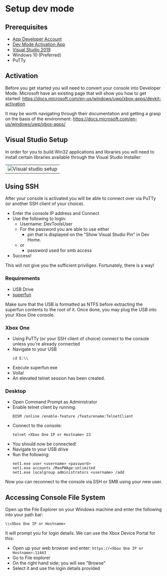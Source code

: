 <!-- TITLE: Setup Dev Mode -->
<!-- SUBTITLE: A quick summary of Setup Dev Mode -->

# Setup dev mode
## Prerequisites

  - [App Developer Account](https://developer.microsoft.com/en-us/store/register)
  - [Dev Mode Activation App](https://www.microsoft.com/en-gb/p/dev-mode-activation/9vwgnh0vbn60)
  - [Visual Studio 2019](https://visualstudio.microsoft.com/vs/)
  - Windows 10 (Preferred)
  - PuTTy

## Activation

Before you get started you will need to convert your console into
Developer Mode. Microsoft have an existing page that will show you how
to get started:
<https://docs.microsoft.com/en-us/windows/uwp/xbox-apps/devkit-activation>

It may be worth navigating through their documentation and getting a
grasp on the basis of the environment:
<https://docs.microsoft.com/en-us/windows/uwp/xbox-apps/>

## Visual Studio Setup

In order for you to build Win32 applications and libraries you will need
to install certain libraries available through the Visual Studio
Installer:

|                                   |
| --------------------------------- |
| ![Visual studio setup](https://i.imgur.com/ASeeUAo.png) |

## Using SSH

After your console is activated you will be able to connect over via
PuTTy (or another SSH client of your choice).

  - Enter the console IP address and Connect
  - Use the following to login:
      - Username: DevToolsUser
      - For the password you are able to use either
	      - pin that is displayed on the "Show Visual Studio Pin" in Dev Home.
      - or
	      - password used for smb access
  - Success\!

This will not give you the sufficient priviliges. Fortunately, there is
a way\!

### Requirements

  - USB Drive
  - [superfun](https://gbatemp.net/threads/new-dev-mode-privilege-escalation-exploit-published.540656/)

Make sure that the USB is formatted as NTFS before extracting the
superfun contents to the root of it. Once done, you may plug the USB
into your Xbox One console.

### Xbox One

  - Using PuTTy (or your SSH client of choice) connect to the console
    unless you're already connected
  - Navigate to your USB
    ```
    cd E:\\
    ```
  - Execute superfun.exe
  - Voila\!
  - An elevated telnet session has been created.

### Desktop

  - Open Command Prompt as Administrator
  - Enable telnet client by running:
      ```
      DISM /online /enable-feature /featurename:TelnetClient
      ```
  - Connect to the console:
      ```
      telnet <Xbox One IP or Hostname> 23
      ```
  - You should now be connected\!
  - Navigate to your USB drive
  - Run the following:
      ```
      net1.exe user <username> <password>
      net1.exe accounts /MaxPWAge:unlimited
      net1.exe localgroup administrators <username> /add
      ```

Now you can reconnect to the console via SSH or SMB using your new user.

## Accessing Console File System

Open up the File Explorer on your Windows machine and enter the
following into your path bar:

```
\\<Xbox One IP or Hostname>
```

It will prompt you for login details. We can use the Xbox Device Portal
for this:

  - Open up your web browser and enter:
    `https://<Xbox One IP or Hostname>:11443`
  - Go to File explorer
  - On the right hand side; you will see "Browse"
  - Select it and use the login details provided
